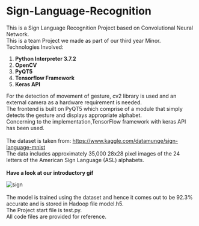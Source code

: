 # Sign-Language-Recognition
This is a Sign Language Recognition Project based on Convolutional Neural Network.<br/>
This is a team Project we made as part of our third year Minor.<br/> 
Technologies Involved:
<ol>
<li><b>Python Interpreter 3.7.2</b></li>
<li><b>OpenCV</b></li>
<li><b>PyQT5</b></li>
<li><b>Tensorflow Framework</b></li>
<li><b>Keras API</b></li>
</ol>
For the detection of movement of gesture, cv2 library is used and an external camera as a hardware requirement is needed.<br/>
The frontend is built on PyQT5 which comprise of a module that simply detects the gesture and displays appropriate alphabet.<br/>
Concerning to the implementation,TensorFlow framework with keras API has been used.
<br/><br/>
The dataset is taken from: <a href="https://www.kaggle.com/datamunge/sign-language-mnist">https://www.kaggle.com/datamunge/sign-language-mnist</a><br/>
The data includes approximately 35,000 28x28 pixel images of the 24 letters of the American Sign Language (ASL) alphabets.
<br/><br/>
<b>Have a look at our introductory gif</b><br/>
  
 ![sign](https://user-images.githubusercontent.com/58930225/88955142-259c3b80-d2b9-11ea-81d9-d71f36e14f1a.gif)
 <br/><br/>
 The model is trained using the dataset and hence it comes out to be 92.3% accurate and is stored in Hadoop file model.h5.<br/>
 The Project start file is test.py.</br>
 All code files are provided for reference.
